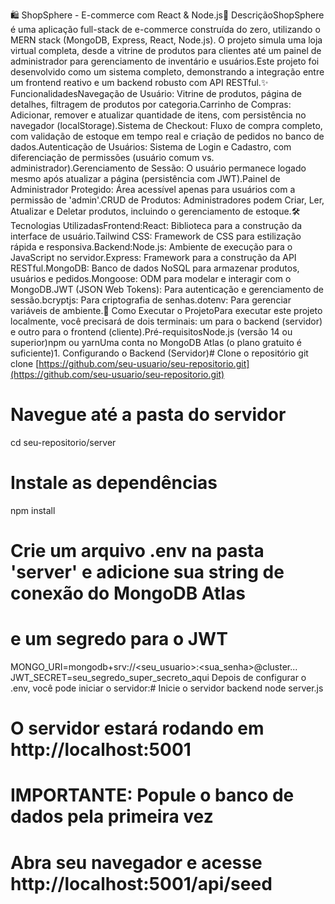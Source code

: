 🛍️ ShopSphere - E-commerce com React & Node.js📄 DescriçãoShopSphere é uma aplicação full-stack de e-commerce construída do zero, utilizando o MERN stack (MongoDB, Express, React, Node.js). O projeto simula uma loja virtual completa, desde a vitrine de produtos para clientes até um painel de administrador para gerenciamento de inventário e usuários.Este projeto foi desenvolvido como um sistema completo, demonstrando a integração entre um frontend reativo e um backend robusto com API RESTful.✨ FuncionalidadesNavegação de Usuário: Vitrine de produtos, página de detalhes, filtragem de produtos por categoria.Carrinho de Compras: Adicionar, remover e atualizar quantidade de itens, com persistência no navegador (localStorage).Sistema de Checkout: Fluxo de compra completo, com validação de estoque em tempo real e criação de pedidos no banco de dados.Autenticação de Usuários: Sistema de Login e Cadastro, com diferenciação de permissões (usuário comum vs. administrador).Gerenciamento de Sessão: O usuário permanece logado mesmo após atualizar a página (persistência com JWT).Painel de Administrador Protegido: Área acessível apenas para usuários com a permissão de 'admin'.CRUD de Produtos: Administradores podem Criar, Ler, Atualizar e Deletar produtos, incluindo o gerenciamento de estoque.🛠️ Tecnologias UtilizadasFrontend:React: Biblioteca para a construção da interface de usuário.Tailwind CSS: Framework de CSS para estilização rápida e responsiva.Backend:Node.js: Ambiente de execução para o JavaScript no servidor.Express: Framework para a construção da API RESTful.MongoDB: Banco de dados NoSQL para armazenar produtos, usuários e pedidos.Mongoose: ODM para modelar e interagir com o MongoDB.JWT (JSON Web Tokens): Para autenticação e gerenciamento de sessão.bcryptjs: Para criptografia de senhas.dotenv: Para gerenciar variáveis de ambiente.🚀 Como Executar o ProjetoPara executar este projeto localmente, você precisará de dois terminais: um para o backend (servidor) e outro para o frontend (cliente).Pré-requisitosNode.js (versão 14 ou superior)npm ou yarnUma conta no MongoDB Atlas (o plano gratuito é suficiente)1. Configurando o Backend (Servidor)# Clone o repositório
git clone [https://github.com/seu-usuario/seu-repositorio.git](https://github.com/seu-usuario/seu-repositorio.git)

# Navegue até a pasta do servidor
cd seu-repositorio/server

# Instale as dependências
npm install

# Crie um arquivo .env na pasta 'server' e adicione sua string de conexão do MongoDB Atlas
# e um segredo para o JWT
MONGO_URI=mongodb+srv://<seu_usuario>:<sua_senha>@cluster...
JWT_SECRET=seu_segredo_super_secreto_aqui
Depois de configurar o .env, você pode iniciar o servidor:# Inicie o servidor backend
node server.js

# O servidor estará rodando em http://localhost:5001

# IMPORTANTE: Popule o banco de dados pela primeira vez
# Abra seu navegador e acesse http://localhost:5001/api/seed
